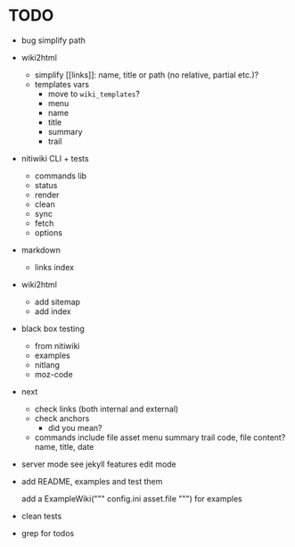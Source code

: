 # TODO

* bug simplify path

* wiki2html
	* simplify [[links]]: name, title or path (no relative, partial etc.)?
	* templates vars
		- move to `wiki_templates`?
		- menu
		- name
		- title
		- summary
		- trail

* nitiwiki CLI + tests
	* commands lib
	* status
	* render
	* clean
	* sync
	* fetch
	* options

* markdown
	* links index

* wiki2html
	* add sitemap
	* add index

* black box testing
	* from nitiwiki
	* examples
	* nitlang
	* moz-code

* next
	* check links (both internal and external)
	* check anchors
		* did you mean?
	* commands
		include file
		asset
		menu
		summary
		trail
		code, file content?
		name, title, date

* server mode
	see jekyll features
	edit mode

* add README, examples and test them

	add a ExampleWiki("""
		config.ini
		asset.file
	""") for examples

* clean tests
* grep for todos
